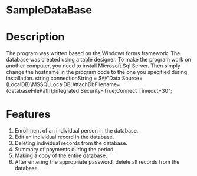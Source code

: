 # SampleDataBase
# Description
The program was written based on the Windows forms framework.
The database was created using a table designer.
To make the program work on another computer, you need to install Microsoft Sql Server.
Then simply change the hostname in the program code to the one you specified during installation.
string connectionString = $@"Data Source=(LocalDB)\MSSQLLocalDB;AttachDbFilename={databaseFilePath};Integrated Security=True;Connect Timeout=30";
# Features 
1. Enrollment of an individual person in the database.
2. Edit an individual record in the database.
3. Deleting individual records from the database.
4. Summary of payments during the period.
5. Making a copy of the entire database.
6. After entering the appropriate password, delete all records from the database. 
